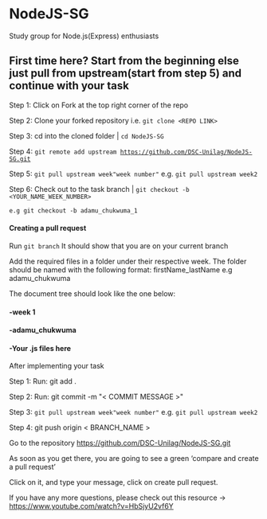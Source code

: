 # NodeJS-SG
Study group for Node.js(Express) enthusiasts

## First time here? Start from the beginning else just pull from upstream(start from step 5) and continue with your task

Step 1: Click on Fork at the top right corner of the repo

Step 2: Clone your forked repository i.e. `git clone <REPO LINK>`

Step 3: cd into the cloned folder | <code>cd NodeJS-SG</code>

Step 4: <code>git remote add upstream https://github.com/DSC-Unilag/NodeJS-SG.git</code>

Step 5: <code>git pull upstream week"week number"</code> e.g. <code>git pull upstream week2</code>

Step 6: Check out to the task branch | <code>git checkout -b <YOUR_NAME_WEEK_NUMBER></code>

<code>e.g git checkout -b adamu_chukwuma_1</code>


#### Creating a pull request
Run <code>git branch</code> It should show that you are on your current branch

Add the required files in a folder under their respective week. The folder should be named with the following format: firstName_lastName e.g adamu_chukwuma

The document tree should look like the one below:
#### -week 1
####  -adamu_chukwuma
####    -Your .js files here

After implementing your task

Step 1: Run: git add .

Step 2: Run: git commit -m "< COMMIT MESSAGE >"

Step 3: <code>git pull upstream week"week number"</code> e.g. <code>git pull upstream week2</code>

Step 4: git push origin < BRANCH_NAME >

Go to the repository https://github.com/DSC-Unilag/NodeJS-SG.git

As soon as you get there, you are going to see a green ‘compare and create a pull request’

Click on it, and type your message, click on create pull request.

If you have any more questions, please check out this resource -> https://www.youtube.com/watch?v=HbSjyU2vf6Y
